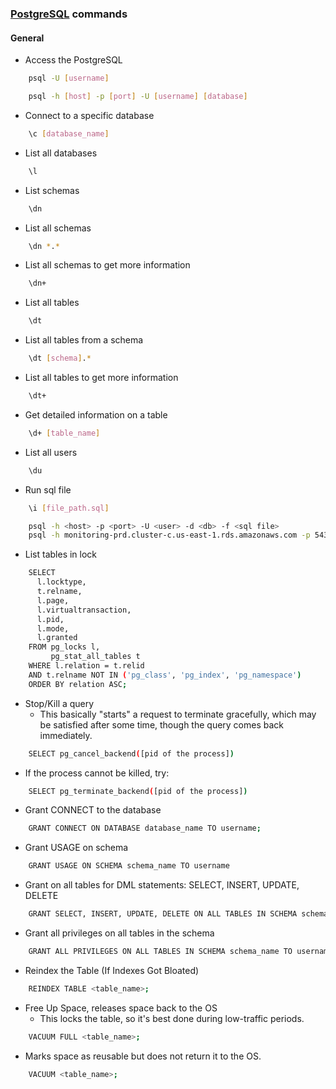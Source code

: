 ### [PostgreSQL](https://www.postgresql.org/) commands

#### General
- Access the PostgreSQL
````bash
    psql -U [username]
````
````bash
    psql -h [host] -p [port] -U [username] [database]
````

- Connect to a specific database
````bash
    \c [database_name]
````

- List all databases
````bash
    \l
````

- List schemas
````bash
    \dn
````

- List all schemas
````bash
    \dn *.*
````

- List all schemas to get more information
````bash
    \dn+
````

- List all tables
````bash
    \dt
````

- List all tables from a schema
````bash
    \dt [schema].*
````

- List all tables to get more information
````bash
    \dt+
````

- Get detailed information on a table 
````bash
    \d+ [table_name]
````

- List all users
````bash
    \du
````

- Run sql file
````bash
    \i [file_path.sql]
````

````bash
    psql -h <host> -p <port> -U <user> -d <db> -f <sql file>
    psql -h monitoring-prd.cluster-c.us-east-1.rds.amazonaws.com -p 5432 -U user_prd -d prd -f result_2024_10.sql
````

- List tables in lock
````bash
    SELECT
      l.locktype,
      t.relname,
      l.page,
      l.virtualtransaction,
      l.pid,
      l.mode,
      l.granted
    FROM pg_locks l,
         pg_stat_all_tables t
    WHERE l.relation = t.relid
    AND t.relname NOT IN ('pg_class', 'pg_index', 'pg_namespace')
    ORDER BY relation ASC;
````

- Stop/Kill a query
   - This basically "starts" a request to terminate gracefully, which may be satisfied after some time, though the query comes back immediately.
````bash
    SELECT pg_cancel_backend([pid of the process])
````
   - If the process cannot be killed, try:
````bash
    SELECT pg_terminate_backend([pid of the process])
````

- Grant CONNECT to the database
````bash
    GRANT CONNECT ON DATABASE database_name TO username;
````

- Grant USAGE on schema
````bash
    GRANT USAGE ON SCHEMA schema_name TO username
````

- Grant on all tables for DML statements: SELECT, INSERT, UPDATE, DELETE
````bash
    GRANT SELECT, INSERT, UPDATE, DELETE ON ALL TABLES IN SCHEMA schema_name TO username
````

- Grant all privileges on all tables in the schema
````bash
    GRANT ALL PRIVILEGES ON ALL TABLES IN SCHEMA schema_name TO username
````

- Reindex the Table (If Indexes Got Bloated)
````bash
    REINDEX TABLE <table_name>;
````

- Free Up Space, releases space back to the OS
   - This locks the table, so it's best done during low-traffic periods.
````bash
    VACUUM FULL <table_name>;
````
   - Marks space as reusable but does not return it to the OS.
````bash
    VACUUM <table_name>;
````
